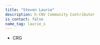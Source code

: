 ```yaml
---
title: "Steven Laurie"
description: h-CNV Community Contributor
is_contact: false
name_tag: laurie_s
---
```


* CRG  
